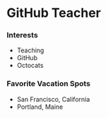 # GitHub Teacher

### Interests
- Teaching
- GitHub
- Octocats

### Favorite Vacation Spots
- San Francisco, California
- Portland, Maine
